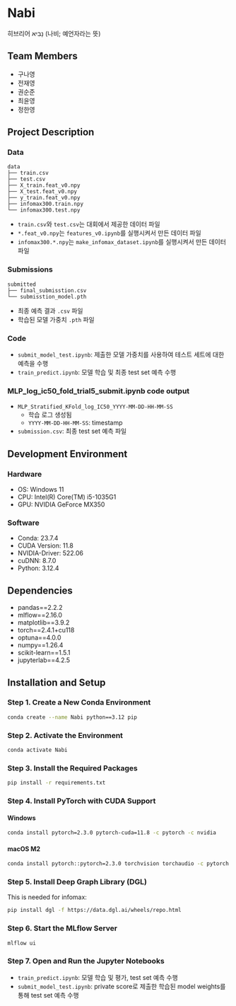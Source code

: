 # Nabi

히브리어 נָבִיא (나비; 예언자라는 뜻)

## Team Members

- 구나영
- 전재영
- 권순준
- 최윤영
- 정한영

## Project Description

### Data

```
data
├── train.csv
├── test.csv
├── X_train.feat_v0.npy
├── X_test.feat_v0.npy
├── y_train.feat_v0.npy
├── infomax300.train.npy
└── infomax300.test.npy
```

- `train.csv`와 `test.csv`는 대회에서 제공한 데이터 파일
- `*.feat_v0.npy`는 `features_v0.ipynb`를 실행시켜서 만든 데이터 파일
- `infomax300.*.npy`는 `make_infomax_dataset.ipynb`를 실행시켜서 만든 데이터 파일

### Submissions

```
submitted
├── final_submisstion.csv
└── submisstion_model.pth
```

- 최종 예측 결과 `.csv` 파일
- 학습된 모델 가중치 `.pth` 파일

### Code

- `submit_model_test.ipynb`: 제출한 모델 가중치를 사용하여 테스트 세트에 대한 예측을 수행
- `train_predict.ipynb`: 모델 학습 및 최종 test set 예측 수행

### MLP_log_ic50_fold_trial5_submit.ipynb code output

- `MLP_Stratified_KFold_log_IC50_YYYY-MM-DD-HH-MM-SS`
  - 학습 로그 생성됨
  - `YYYY-MM-DD-HH-MM-SS`: timestamp
- `submission.csv`: 최종 test set 예측 파일

## Development Environment

### Hardware

- OS: Windows 11
- CPU: Intel(R) Core(TM) i5-1035G1
- GPU: NVIDIA GeForce MX350

### Software

- Conda: 23.7.4
- CUDA Version: 11.8
- NVIDIA-Driver: 522.06
- cuDNN: 8.7.0
- Python: 3.12.4

## Dependencies

- pandas==2.2.2
- mlflow==2.16.0
- matplotlib==3.9.2
- torch==2.4.1+cu118
- optuna==4.0.0
- numpy==1.26.4
- scikit-learn==1.5.1
- jupyterlab==4.2.5

## Installation and Setup

### Step 1. Create a New Conda Environment

```bash
conda create --name Nabi python==3.12 pip
```

### Step 2. Activate the Environment

```bash
conda activate Nabi
```

### Step 3. Install the Required Packages

```bash
pip install -r requirements.txt
```

### Step 4. Install PyTorch with CUDA Support

#### Windows

```bash
conda install pytorch=2.3.0 pytorch-cuda=11.8 -c pytorch -c nvidia
```

#### macOS M2

```bash
conda install pytorch::pytorch=2.3.0 torchvision torchaudio -c pytorch
```

### Step 5. Install Deep Graph Library (DGL)

This is needed for infomax:

```bash
pip install dgl -f https://data.dgl.ai/wheels/repo.html
```

### Step 6. Start the MLflow Server

```bash
mlflow ui
```

### Step 7. Open and Run the Jupyter Notebooks

- `train_predict.ipynb`: 모델 학습 및 평가, test set 예측 수행
- `submit_model_test.ipynb`: private score로 제출한 학습된 model weights를 통해 test set 예측 수행
